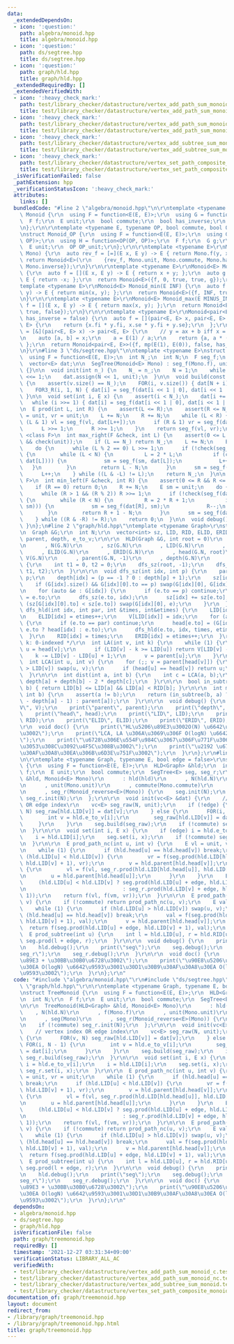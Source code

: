 ```yaml
---
data:
  _extendedDependsOn:
  - icon: ':question:'
    path: algebra/monoid.hpp
    title: algebra/monoid.hpp
  - icon: ':question:'
    path: ds/segtree.hpp
    title: ds/segtree.hpp
  - icon: ':question:'
    path: graph/hld.hpp
    title: graph/hld.hpp
  _extendedRequiredBy: []
  _extendedVerifiedWith:
  - icon: ':heavy_check_mark:'
    path: test/library_checker/datastructure/vertex_add_path_sum_monoid_c.test.cpp
    title: test/library_checker/datastructure/vertex_add_path_sum_monoid_c.test.cpp
  - icon: ':heavy_check_mark:'
    path: test/library_checker/datastructure/vertex_add_path_sum_monoid_nc.test.cpp
    title: test/library_checker/datastructure/vertex_add_path_sum_monoid_nc.test.cpp
  - icon: ':heavy_check_mark:'
    path: test/library_checker/datastructure/vertex_add_subtree_sum_monoid.test.cpp
    title: test/library_checker/datastructure/vertex_add_subtree_sum_monoid.test.cpp
  - icon: ':heavy_check_mark:'
    path: test/library_checker/datastructure/vertex_set_path_composite_monoid.test.cpp
    title: test/library_checker/datastructure/vertex_set_path_composite_monoid.test.cpp
  _isVerificationFailed: false
  _pathExtension: hpp
  _verificationStatusIcon: ':heavy_check_mark:'
  attributes:
    links: []
  bundledCode: "#line 2 \"algebra/monoid.hpp\"\n\r\ntemplate <typename E>\r\nstruct\
    \ Monoid {\r\n  using F = function<E(E, E)>;\r\n  using G = function<E(E)>;\r\n\
    \  F f;\r\n  E unit;\r\n  bool commute;\r\n  bool has_inverse;\r\n  G inverse;\r\
    \n};\r\n\r\ntemplate <typename E, typename OP, bool commute, bool OP_commute>\r\
    \nstruct Monoid_OP {\r\n  using F = function<E(E, E)>;\r\n  using G = function<E(E,\
    \ OP)>;\r\n  using H = function<OP(OP, OP)>;\r\n  F f;\r\n  G g;\r\n  H h;\r\n\
    \  E unit;\r\n  OP OP_unit;\r\n};\r\n\r\ntemplate <typename E>\r\nMonoid<E> Monoid_reverse(Monoid<E>\
    \ Mono) {\r\n  auto rev_f = [=](E x, E y) -> E { return Mono.f(y, x); };\r\n \
    \ return Monoid<E>(\r\n    {rev_f, Mono.unit, Mono.commute, Mono.has_inverse,\
    \ Mono.inverse});\r\n}\r\n\r\ntemplate <typename E>\r\nMonoid<E> Monoid_add()\
    \ {\r\n  auto f = [](E x, E y) -> E { return x + y; };\r\n  auto g = [](E x) ->\
    \ E { return -x; };\r\n  return Monoid<E>({f, 0, true, true, g});\r\n}\r\n\r\n\
    template <typename E>\r\nMonoid<E> Monoid_min(E INF) {\r\n  auto f = [](E x, E\
    \ y) -> E { return min(x, y); };\r\n  return Monoid<E>({f, INF, true, false});\r\
    \n}\r\n\r\ntemplate <typename E>\r\nMonoid<E> Monoid_max(E MINUS_INF) {\r\n  auto\
    \ f = [](E x, E y) -> E { return max(x, y); };\r\n  return Monoid<E>({f, MINUS_INF,\
    \ true, false});\r\n}\r\n\r\ntemplate <typename E>\r\nMonoid<pair<E, E>> Monoid_affine(bool\
    \ has_inverse = false) {\r\n  auto f = [](pair<E, E> x, pair<E, E> y) -> pair<E,\
    \ E> {\r\n    return {x.fi * y.fi, x.se * y.fi + y.se};\r\n  };\r\n  auto inv\
    \ = [&](pair<E, E> x) -> pair<E, E> {\r\n    // y = ax + b iff x = (1/a) y - (b/a)\r\
    \n    auto [a, b] = x;\r\n    a = E(1) / a;\r\n    return {a, a * (-b)};\r\n \
    \ };\r\n  return Monoid<pair<E, E>>({f, mp(E(1), E(0)), false, has_inverse, inv});\r\
    \n}\r\n#line 3 \"ds/segtree.hpp\"\n\ntemplate <typename E>\nstruct SegTree {\n\
    \  using F = function<E(E, E)>;\n  int N_;\n  int N;\n  F seg_f;\n  E unit;\n\
    \  vector<E> dat;\n\n  SegTree(Monoid<E> Mono) : seg_f(Mono.f), unit(Mono.unit)\
    \ {}\n\n  void init(int n_) {\n    N_ = n_;\n    N = 1;\n    while (N < n_) N\
    \ <<= 1;\n    dat.assign(N << 1, unit);\n  }\n\n  void build(const vector<E> &v)\
    \ {\n    assert(v.size() == N_);\n    FOR(i, v.size()) { dat[N + i] = v[i]; }\n\
    \    FOR3_R(i, 1, N) { dat[i] = seg_f(dat[i << 1 | 0], dat[i << 1 | 1]); }\n \
    \ }\n\n  void set(int i, E x) {\n    assert(i < N_);\n    dat[i += N] = x;\n \
    \   while (i >>= 1) { dat[i] = seg_f(dat[i << 1 | 0], dat[i << 1 | 1]); }\n  }\n\
    \n  E prod(int L, int R) {\n    assert(L <= R);\n    assert(R <= N_);\n    E vl\
    \ = unit, vr = unit;\n    L += N;\n    R += N;\n    while (L < R) {\n      if\
    \ (L & 1) vl = seg_f(vl, dat[L++]);\n      if (R & 1) vr = seg_f(dat[--R], vr);\n\
    \      L >>= 1;\n      R >>= 1;\n    }\n    return seg_f(vl, vr);\n  }\n\n  template\
    \ <class F>\n  int max_right(F &check, int L) {\n    assert(0 <= L && L <= N_\
    \ && check(unit));\n    if (L == N_) return N_;\n    L += N;\n    E sm = unit;\n\
    \    do {\n      while (L % 2 == 0) L >>= 1;\n      if (!check(seg_f(sm, dat[L])))\
    \ {\n        while (L < N) {\n          L = 2 * L;\n          if (check(seg_f(sm,\
    \ dat[L]))) {\n            sm = seg_f(sm, dat[L]);\n            L++;\n       \
    \   }\n        }\n        return L - N;\n      }\n      sm = seg_f(sm, dat[L]);\n\
    \      L++;\n    } while ((L & -L) != L);\n    return N_;\n  }\n\n  template <class\
    \ F>\n  int min_left(F &check, int R) {\n    assert(0 <= R && R <= N_ && check(unit));\n\
    \    if (R == 0) return 0;\n    R += N;\n    E sm = unit;\n    do {\n      --R;\n\
    \      while (R > 1 && (R % 2)) R >>= 1;\n      if (!check(seg_f(dat[R], sm)))\
    \ {\n        while (R < N) {\n          R = 2 * R + 1;\n          if (check(seg_f(dat[R],\
    \ sm))) {\n            sm = seg_f(dat[R], sm);\n            R--;\n          }\n\
    \        }\n        return R + 1 - N;\n      }\n      sm = seg_f(dat[R], sm);\n\
    \    } while ((R & -R) != R);\n    return 0;\n  }\n\n  void debug() { print(dat);\
    \ }\n};\n#line 2 \"graph/hld.hpp\"\ntemplate <typename Graph>\r\nstruct HLD {\r\
    \n  Graph &G;\r\n  int N;\r\n  vector<int> sz, LID, RID, ELID, ERID, head, V,\
    \ parent, depth, e_to_v;\r\n\r\n  HLD(Graph &G, int root = 0)\r\n      : G(G)\r\
    \n      , N(G.N)\r\n      , sz(G.N)\r\n      , LID(G.N)\r\n      , RID(G.N)\r\n\
    \      , ELID(G.N)\r\n      , ERID(G.N)\r\n      , head(G.N, root)\r\n      ,\
    \ V(G.N)\r\n      , parent(G.N, -1)\r\n      , depth(G.N)\r\n      , e_to_v(G.N)\
    \ {\r\n    int t1 = 0, t2 = 0;\r\n    dfs_sz(root, -1);\r\n    dfs_hld(root, -1,\
    \ t1, t2);\r\n  }\r\n\r\n  void dfs_sz(int idx, int p) {\r\n    parent[idx] =\
    \ p;\r\n    depth[idx] = (p == -1 ? 0 : depth[p] + 1);\r\n    sz[idx] = 1;\r\n\
    \    if (G[idx].size() && G[idx][0].to == p) swap(G[idx][0], G[idx].back());\r\
    \n    for (auto &e : G[idx]) {\r\n      if (e.to == p) continue;\r\n      e_to_v[e.id]\
    \ = e.to;\r\n      dfs_sz(e.to, idx);\r\n      sz[idx] += sz[e.to];\r\n      if\
    \ (sz[G[idx][0].to] < sz[e.to]) swap(G[idx][0], e);\r\n    }\r\n  }\r\n\r\n  void\
    \ dfs_hld(int idx, int par, int &times, int&etimes) {\r\n    LID[idx] = times++;\r\
    \n    ELID[idx] = etimes++;\r\n    V[LID[idx]] = idx;\r\n    for (auto &e : G[idx])\
    \ {\r\n      if (e.to == par) continue;\r\n      head[e.to] = (G[idx][0].to ==\
    \ e.to ? head[idx] : e.to);\r\n      dfs_hld(e.to, idx, times, etimes);\r\n  \
    \  }\r\n    RID[idx] = times;\r\n    ERID[idx] = etimes++;\r\n  }\r\n\r\n  /*\
    \ k: 0-indexed */\r\n  int LA(int v, int k) {\r\n    while (1) {\r\n      int\
    \ u = head[v];\r\n      if (LID[v] - k >= LID[u]) return V[LID[v] - k];\r\n  \
    \    k -= LID[v] - LID[u] + 1;\r\n      v = parent[u];\r\n    }\r\n  }\r\n\r\n\
    \  int LCA(int u, int v) {\r\n    for (;; v = parent[head[v]]) {\r\n      if (LID[u]\
    \ > LID[v]) swap(u, v);\r\n      if (head[u] == head[v]) return u;\r\n    }\r\n\
    \  }\r\n\r\n  int dist(int a, int b) {\r\n    int c = LCA(a, b);\r\n    return\
    \ depth[a] + depth[b] - 2 * depth[c];\r\n  }\r\n\r\n  bool in_subtree(int a, int\
    \ b) { return LID[b] <= LID[a] && LID[a] < RID[b]; }\r\n\r\n  int move(int a,\
    \ int b) {\r\n    assert(a != b);\r\n    return (in_subtree(b, a) ? LA(b, depth[b]\
    \ - depth[a] - 1) : parent[a]);\r\n  }\r\n\r\n  void debug() {\r\n    print(\"\
    V\", V);\r\n    print(\"parent\", parent);\r\n    print(\"depth\", depth);\r\n\
    \    print(\"head\", head);\r\n    print(\"LID\", LID);\r\n    print(\"RID\",\
    \ RID);\r\n    print(\"ELID\", ELID);\r\n    print(\"ERID\", ERID);\r\n  }\r\n\
    \r\n  void doc() {\r\n    print(\"HL\u5206\u89E3\u3002O(N) \u6642\u9593\u69CB\u7BC9\
    \u3002\");\r\n    print(\"LCA, LA \u306A\u3069\u306F O(logN) \u6642\u9593\u3002\
    \");\r\n    print(\"\u6728\u306E\u554F\u984C\u3067\u306F\u771F\u3063\u5148\u306B\
    \u3053\u308C\u3092\u4F5C\u308B\u3002\");\r\n    print(\"\u2192 \u6728DP\u3084\u6728\
    \u30AF\u30A8\u30EA\u306B\u6D3E\u751F\u3002\");\r\n  }\r\n};\r\n#line 4 \"graph/treemonoid.hpp\"\
    \n\r\ntemplate <typename Graph, typename E, bool edge = false>\r\nstruct TreeMonoid\
    \ {\r\n  using F = function<E(E, E)>;\r\n  HLD<Graph> &hld;\r\n  int N;\r\n  F\
    \ f;\r\n  E unit;\r\n  bool commute;\r\n  SegTree<E> seg, seg_r;\r\n\r\n  TreeMonoid(HLD<Graph>\
    \ &hld, Monoid<E> Mono)\r\n      : hld(hld)\r\n      , N(hld.N)\r\n      , f(Mono.f)\r\
    \n      , unit(Mono.unit)\r\n      , commute(Mono.commute)\r\n      , seg(Mono)\r\
    \n      , seg_r(Monoid_reverse<E>(Mono)) {\r\n    seg.init(N);\r\n    if (!commute)\
    \ seg_r.init(N);\r\n  };\r\n\r\n  void init(vc<E> &dat) {\r\n    // vertex index\
    \ OR edge index\r\n    vc<E> seg_raw(N, unit);\r\n    if (!edge) {\r\n      FOR(v,\
    \ N) seg_raw[hld.LID[v]] = dat[v];\r\n    } else {\r\n      FOR(i, N - 1) {\r\n\
    \        int v = hld.e_to_v[i];\r\n        seg_raw[hld.LID[v]] = dat[i];\r\n \
    \     }\r\n    }\r\n    seg.build(seg_raw);\r\n    if (!commute) seg_r.build(seg_raw);\r\
    \n  }\r\n\r\n  void set(int i, E x) {\r\n    if (edge) i = hld.e_to_v[i];\r\n\
    \    i = hld.LID[i];\r\n    seg.set(i, x);\r\n    if (!commute) seg_r.set(i, x);\r\
    \n  }\r\n\r\n  E prod_path_nc(int u, int v) {\r\n    E vl = unit, vr = unit;\r\
    \n    while (1) {\r\n      if (hld.head[u] == hld.head[v]) break;\r\n      if\
    \ (hld.LID[u] < hld.LID[v]) {\r\n        vr = f(seg.prod(hld.LID[hld.head[v]],\
    \ hld.LID[v] + 1), vr);\r\n        v = hld.parent[hld.head[v]];\r\n      } else\
    \ {\r\n        vl = f(vl, seg_r.prod(hld.LID[hld.head[u]], hld.LID[u] + 1));\r\
    \n        u = hld.parent[hld.head[u]];\r\n      }\r\n    }\r\n    E vm =\r\n \
    \     (hld.LID[u] < hld.LID[v] ? seg.prod(hld.LID[u] + edge, hld.LID[v] + 1)\r\
    \n                               : seg_r.prod(hld.LID[v] + edge, hld.LID[u] +\
    \ 1));\r\n    return f(vl, f(vm, vr));\r\n  }\r\n\r\n  E prod_path(int u, int\
    \ v) {\r\n    if (!commute) return prod_path_nc(u, v);\r\n    E val = unit;\r\n\
    \    while (1) {\r\n      if (hld.LID[u] > hld.LID[v]) swap(u, v);\r\n      if\
    \ (hld.head[u] == hld.head[v]) break;\r\n      val = f(seg.prod(hld.LID[hld.head[v]],\
    \ hld.LID[v] + 1), val);\r\n      v = hld.parent[hld.head[v]];\r\n    }\r\n  \
    \  return f(seg.prod(hld.LID[u] + edge, hld.LID[v] + 1), val);\r\n  }\r\n\r\n\
    \  E prod_subtree(int u) {\r\n    int l = hld.LID[u], r = hld.RID[u];\r\n    return\
    \ seg.prod(l + edge, r);\r\n  }\r\n\r\n  void debug() {\r\n    print(\"hld\");\r\
    \n    hld.debug();\r\n    print(\"seg\");\r\n    seg.debug();\r\n    print(\"\
    seg_r\");\r\n    seg_r.debug();\r\n  }\r\n\r\n  void doc() {\r\n    print(\"HL\u5206\
    \u89E3 + \u30BB\u30B0\u6728\u3002\");\r\n    print(\"\u90E8\u5206\u6728\u30AF\u30A8\
    \u30EA O(logN) \u6642\u9593\u3001\u30D1\u30B9\u30AF\u30A8\u30EA O(log^2N) \u6642\
    \u9593\u3002\");\r\n  }\r\n};\r\n"
  code: "#include \"algebra/monoid.hpp\"\r\n#include \"ds/segtree.hpp\"\r\n#include\
    \ \"graph/hld.hpp\"\r\n\r\ntemplate <typename Graph, typename E, bool edge = false>\r\
    \nstruct TreeMonoid {\r\n  using F = function<E(E, E)>;\r\n  HLD<Graph> &hld;\r\
    \n  int N;\r\n  F f;\r\n  E unit;\r\n  bool commute;\r\n  SegTree<E> seg, seg_r;\r\
    \n\r\n  TreeMonoid(HLD<Graph> &hld, Monoid<E> Mono)\r\n      : hld(hld)\r\n  \
    \    , N(hld.N)\r\n      , f(Mono.f)\r\n      , unit(Mono.unit)\r\n      , commute(Mono.commute)\r\
    \n      , seg(Mono)\r\n      , seg_r(Monoid_reverse<E>(Mono)) {\r\n    seg.init(N);\r\
    \n    if (!commute) seg_r.init(N);\r\n  };\r\n\r\n  void init(vc<E> &dat) {\r\n\
    \    // vertex index OR edge index\r\n    vc<E> seg_raw(N, unit);\r\n    if (!edge)\
    \ {\r\n      FOR(v, N) seg_raw[hld.LID[v]] = dat[v];\r\n    } else {\r\n     \
    \ FOR(i, N - 1) {\r\n        int v = hld.e_to_v[i];\r\n        seg_raw[hld.LID[v]]\
    \ = dat[i];\r\n      }\r\n    }\r\n    seg.build(seg_raw);\r\n    if (!commute)\
    \ seg_r.build(seg_raw);\r\n  }\r\n\r\n  void set(int i, E x) {\r\n    if (edge)\
    \ i = hld.e_to_v[i];\r\n    i = hld.LID[i];\r\n    seg.set(i, x);\r\n    if (!commute)\
    \ seg_r.set(i, x);\r\n  }\r\n\r\n  E prod_path_nc(int u, int v) {\r\n    E vl\
    \ = unit, vr = unit;\r\n    while (1) {\r\n      if (hld.head[u] == hld.head[v])\
    \ break;\r\n      if (hld.LID[u] < hld.LID[v]) {\r\n        vr = f(seg.prod(hld.LID[hld.head[v]],\
    \ hld.LID[v] + 1), vr);\r\n        v = hld.parent[hld.head[v]];\r\n      } else\
    \ {\r\n        vl = f(vl, seg_r.prod(hld.LID[hld.head[u]], hld.LID[u] + 1));\r\
    \n        u = hld.parent[hld.head[u]];\r\n      }\r\n    }\r\n    E vm =\r\n \
    \     (hld.LID[u] < hld.LID[v] ? seg.prod(hld.LID[u] + edge, hld.LID[v] + 1)\r\
    \n                               : seg_r.prod(hld.LID[v] + edge, hld.LID[u] +\
    \ 1));\r\n    return f(vl, f(vm, vr));\r\n  }\r\n\r\n  E prod_path(int u, int\
    \ v) {\r\n    if (!commute) return prod_path_nc(u, v);\r\n    E val = unit;\r\n\
    \    while (1) {\r\n      if (hld.LID[u] > hld.LID[v]) swap(u, v);\r\n      if\
    \ (hld.head[u] == hld.head[v]) break;\r\n      val = f(seg.prod(hld.LID[hld.head[v]],\
    \ hld.LID[v] + 1), val);\r\n      v = hld.parent[hld.head[v]];\r\n    }\r\n  \
    \  return f(seg.prod(hld.LID[u] + edge, hld.LID[v] + 1), val);\r\n  }\r\n\r\n\
    \  E prod_subtree(int u) {\r\n    int l = hld.LID[u], r = hld.RID[u];\r\n    return\
    \ seg.prod(l + edge, r);\r\n  }\r\n\r\n  void debug() {\r\n    print(\"hld\");\r\
    \n    hld.debug();\r\n    print(\"seg\");\r\n    seg.debug();\r\n    print(\"\
    seg_r\");\r\n    seg_r.debug();\r\n  }\r\n\r\n  void doc() {\r\n    print(\"HL\u5206\
    \u89E3 + \u30BB\u30B0\u6728\u3002\");\r\n    print(\"\u90E8\u5206\u6728\u30AF\u30A8\
    \u30EA O(logN) \u6642\u9593\u3001\u30D1\u30B9\u30AF\u30A8\u30EA O(log^2N) \u6642\
    \u9593\u3002\");\r\n  }\r\n};\r\n"
  dependsOn:
  - algebra/monoid.hpp
  - ds/segtree.hpp
  - graph/hld.hpp
  isVerificationFile: false
  path: graph/treemonoid.hpp
  requiredBy: []
  timestamp: '2021-12-27 03:31:34+09:00'
  verificationStatus: LIBRARY_ALL_AC
  verifiedWith:
  - test/library_checker/datastructure/vertex_add_path_sum_monoid_c.test.cpp
  - test/library_checker/datastructure/vertex_add_path_sum_monoid_nc.test.cpp
  - test/library_checker/datastructure/vertex_add_subtree_sum_monoid.test.cpp
  - test/library_checker/datastructure/vertex_set_path_composite_monoid.test.cpp
documentation_of: graph/treemonoid.hpp
layout: document
redirect_from:
- /library/graph/treemonoid.hpp
- /library/graph/treemonoid.hpp.html
title: graph/treemonoid.hpp
---
```

